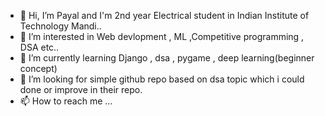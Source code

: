 - 👋 Hi, I’m Payal and I'm 2nd year Electrical student in Indian Institute of Technology Mandi..
- 👀 I’m interested in Web devlopment , ML ,Competitive programming , DSA etc..
- 🌱 I’m currently learning Django , dsa , pygame  , deep learning(beginner concept)
- 💞️ I’m looking for simple github repo based on dsa topic which i could done or improve in their repo.
- 📫 How to reach me ...

<!---
Payalsahb20220/Payalsahb20220 is a ✨ special ✨ repository because its `README.md` (this file) appears on your GitHub profile.
You can click the Preview link to take a look at your changes.
--->
